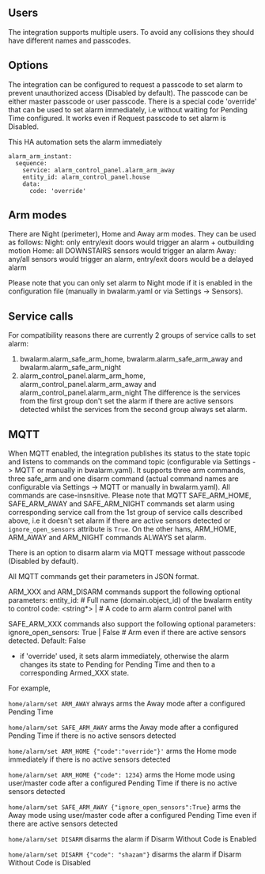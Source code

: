 ## Users

The integration supports multiple users. To avoid any collisions they should have different names and passcodes.

## Options

The integration can be configured to request a passcode to set alarm to prevent unauthorized access (Disabled by default).
The passcode can be either master passcode or user passcode.
There is a special code 'override' that can be used to set alarm immediately, i.e without waiting for Pending Time configured. It works even if Request passcode to set alarm is Disabled.

This HA automation sets the alarm immediately
```
alarm_arm_instant:
  sequence:
    service: alarm_control_panel.alarm_arm_away
    entity_id: alarm_control_panel.house
    data:
      code: 'override'
```

## Arm modes
There are Night (perimeter), Home and Away arm modes. They can be used as follows:
Night: only entry/exit doors would trigger an alarm + outbuilding motion
Home: all DOWNSTAIRS sensors would trigger an alarm
Away: any/all sensors would trigger an alarm, entry/exit doors would be a delayed alarm

Please note that you can only set alarm to Night mode if it is enabled in the configuration file (manually in bwalarm.yaml or via Settings -> Sensors).

## Service calls
For compatibility reasons there are currently 2 groups of service calls to set alarm:
1. bwalarm.alarm_safe_arm_home, bwalarm.alarm_safe_arm_away and bwalarm.alarm_safe_arm_night
2. alarm_control_panel.alarm_arm_home, alarm_control_panel.alarm_arm_away and alarm_control_panel.alarm_arm_night
The difference is the services from the first group don't set the alarm if there are active sensors detected whilst the services from the second group always set alarm.

## MQTT

When MQTT enabled, the integration publishes its status to the state topic and listens to commands on the command topic (configurable via Settings -> MQTT or manually in bwalarm.yaml).
It supports three arm commands, three safe_arm and one disarm command (actual command names are configurable via Settings -> MQTT or manually in bwalarm.yaml). All commands are case-insnsitive.
Please note that MQTT SAFE_ARM_HOME, SAFE_ARM_AWAY and SAFE_ARM_NIGHT commands set alarm using corresponding service call from the 1st group of service calls described above, i.e it doesn't set alarm if there are active sensors detected or ```ignore_open_sensors``` attribute is ```True```.
On the other hans, ARM_HOME, ARM_AWAY and ARM_NIGHT commands ALWAYS set alarm.

There is an option to disarm  alarm via MQTT message without passcode (Disabled by default).


All MQTT commands get their parameters in JSON format.

ARM_XXX and ARM_DISARM commands support the following optional parameters:
entity_id: <string> # Full name (domain.object_id) of the bwalarm entity to control
code: <string*> | <int>  # A code to arm alarm control panel with

SAFE_ARM_XXX commands also support the following optional parameters:
ignore_open_sensors: True | False # Arm even if there are active sensors detected. Default: False

* if 'override' used, it sets alarm immediately, otherwise the alarm changes its state to Pending for Pending Time and then to a corresponding Armed_XXX state.

For example,

```home/alarm/set ARM_AWAY```
  always arms the Away mode after a configured Pending Time

```home/alarm/set SAFE_ARM_AWAY```
  arms the Away mode after a configured Pending Time if there is no active sensors detected

```home/alarm/set ARM_HOME {"code":"override"}'```
  arms the Home mode immediately if there is no active sensors detected

```home/alarm/set ARM_HOME {"code": 1234}```
  arms the Home mode using user/master code after a configured Pending Time if there is no active sensors detected

```home/alarm/set SAFE_ARM_AWAY {"ignore_open_sensors":True}```
  arms the Away mode using user/master code after a configured Pending Time even if there are active sensors detected

```home/alarm/set DISARM```
  disarms the alarm if Disarm Without Code is Enabled

```home/alarm/set DISARM {"code": "shazam"}```
  disarms the alarm if Disarm Without Code is Disabled
